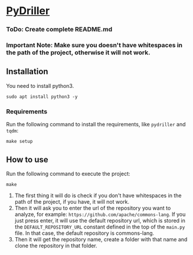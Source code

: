 # [PyDriller](https://github.com/BrenoFariasdaSilva/Scientific-Research/tree/main/PyDriller)
### ToDo: Create complete README.md
### Important Note: Make sure you doesn't have whitespaces in the path of the project, otherwise it will not work.

## Installation
You need to install python3.  
```
sudo apt install python3 -y
```
	
### Requirements
Run the following command to install the requirements, like ```pydriller``` and ```tqdm```:  
```
make setup
```
	
## How to use  
Run the following command to execute the project:
```
make
```
1. The first thing it will do is check if you don't have whitespaces in the path of the project, if you have, it will not work.  
2. Then it will ask you to enter the url of the repository you want to analyze, for example: ```https://github.com/apache/commons-lang```.
   If you just press enter, it will use the default repository url, which is stored in the ```DEFAULT_REPOSITORY_URL``` constant defined in the top of the ```main.py``` file. In that case, the default repository is commons-lang.
3. Then it will get the repository name, create a folder with that name and clone the repository in that folder.
